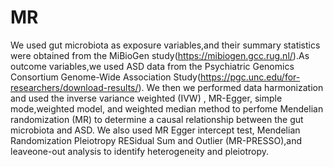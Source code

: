 # MR
We used gut microbiota as exposure variables,and their summary statistics were obtained from the MiBioGen study(https://mibiogen.gcc.rug.nl/).As outcome variables,we used ASD data from the Psychiatric Genomics Consortium Genome-Wide Association Study(https://pgc.unc.edu/for-researchers/download-results/). We then we performed data harmonization and used the inverse variance weighted (IVW) , MR-Egger, simple mode,weighted model, and weighted median method to perfome Mendelian randomization (MR) to determine a causal relationship between the gut microbiota and ASD. We also used MR Egger intercept test, Mendelian Randomization Pleiotropy RESidual Sum and Outlier (MR-PRESSO),and leaveone-out analysis to identify heterogeneity and pleiotropy.
